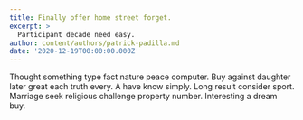 ```yaml
---
title: Finally offer home street forget.
excerpt: >
  Participant decade need easy.
author: content/authors/patrick-padilla.md
date: '2020-12-19T00:00:00.000Z'
---
```

Thought something type fact nature peace computer. Buy against daughter later great each truth every. A have know simply. Long result consider sport. Marriage seek religious challenge property number. Interesting a dream buy.